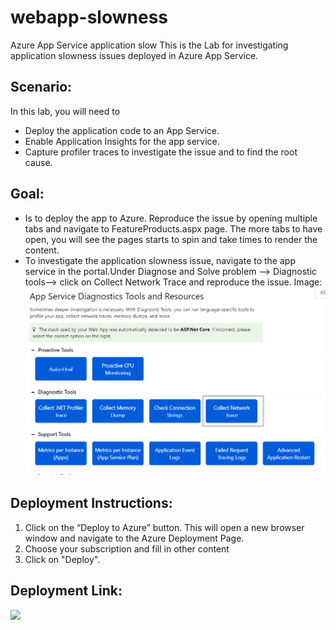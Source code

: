 # webapp-slowness
Azure App Service application slow
This is the Lab for investigating application slowness issues deployed in Azure App Service. 

## Scenario:
In this lab, you will need to 
- Deploy the application code to an App Service. 
- Enable Application Insights for the app service.
- Capture profiler traces to investigate the issue and to find the root cause. 

## Goal:
-	Is to deploy the app to Azure. Reproduce the issue by opening multiple tabs and navigate to FeatureProducts.aspx page. The more tabs to have open, you will see the pages starts to spin and take times to render the content. 
-	To investigate the application slowness issue, navigate to the app service in the portal.Under Diagnose and Solve problem --> Diagnostic tools--> click on Collect Network Trace and reproduce the issue.
Image:
![](https://github.com/4lowtherabbit/Labwebappslow/blob/master/imag.png)

## Deployment Instructions:
1.	Click on the “Deploy to Azure” button. 
   This will open a new browser window and navigate to the Azure Deployment Page. <br>
2.	Choose your subscription and fill in other content <br>
3.	Click on "Deploy". <br>

## Deployment Link:
<a href="https://deploy.azure.com?repository=https://github.com/4lowtherabbit/Labwebappslow" target="_blank">
    <img src="https://azurecomcdn.azureedge.net/mediahandler/acomblog/media/Default/blog/deploybutton.png"/>
</a> 
